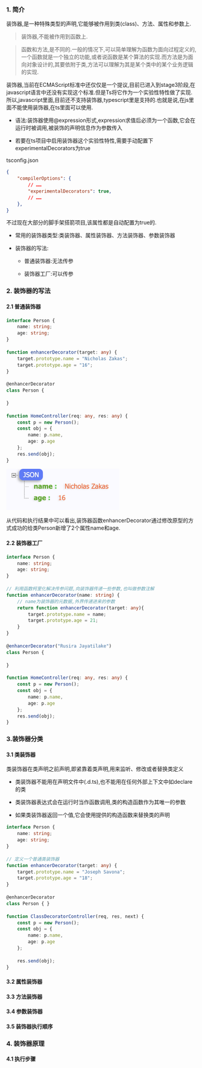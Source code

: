 ### 1. 简介

装饰器,是一种特殊类型的声明,它能够被作用到类(class)、方法、属性和参数上.

> 装饰器,不能被作用到函数上.

> 函数和方法,是不同的.一般的情况下,可以简单理解为函数为面向过程定义的,一个函数就是一个独立的功能,或者说函数是某个算法的实现.而方法是为面向对象设计的,其要依附于类,方法可以理解为其是某个类中的某个业务逻辑的实现.

装饰器,当前在ECMAScript标准中还仅仅是一个提议,目前已进入到stage3阶段,在javascript语言中还没有实现这个标准.但是Ts将它作为一个实验性特性做了实现.所以,javascript里面,目前还不支持装饰器,typescript里是支持的.也就是说,在js里面不能使用装饰器,在ts里面可以使用.

- 语法:装饰器使用@expression形式,expression求值后必须为一个函数,它会在运行时被调用,被装饰的声明信息作为参数传入

- 若要在ts项目中启用装饰器这个实验性特性,需要手动配置下experimentalDecorators为true

tsconfig.json

```json
{
    "compilerOptions": {
        // ……
        "experimentalDecorators": true,
        // ……
    },
}
```

不过现在大部分的脚手架搭箭项目,该属性都是自动配置为true的.

- 常用的装饰器类型:类装饰器、属性装饰器、方法装饰器、参数装饰器

- 装饰器的写法:

    * 普通装饰器:无法传参

    * 装饰器工厂:可以传参

### 2. 装饰器的写法

#### 2.1 普通装饰器

```ts
interface Person {
    name: string;
    age: string;
}

function enhancerDecorator(target: any) {
    target.prototype.name = "Nicholas Zakas";
    target.prototype.age = "16";
}

@enhancerDecorator
class Person {
    
}

function HomeController(req: any, res: any) {
    const p = new Person();
    const obj = {
        name: p.name,
        age: p.age
    };
    res.send(obj);
}
```

<img src="./images/i66.png" width="300" />

从代码和执行结果中可以看出,装饰器函数enhancerDecorator通过修改原型的方式成功的给类Person新增了2个属性name和age.

#### 2.2 装饰器工厂

```ts
interface Person {
    name: string;
    age: string;
}

// 利用函数柯里化解决传参问题,向装饰器传递一些参数,也叫做参数注解
function enhancerDecorator(name: string) {
    // name为装饰器的元数据,外界传递进来的参数
    return function enhancerDecorator(target: any){
        target.prototype.name = name;
        target.prototype.age = 21;
    }
}

@enhancerDecorator("Rusira Jayatilake")
class Person {
    
}

function HomeController(req: any, res: any) {
    const p = new Person();
    const obj = {
        name: p.name,
        age: p.age
    };
    res.send(obj);
}
```

### 3.装饰器分类

#### 3.1 类装饰器

类装饰器在类声明之前声明,即紧靠着类声明,用来监听、修改或者替换类定义

- 类装饰器不能用在声明文件中(.d.ts),也不能用在任何外部上下文中如declare的类

- 类装饰器表达式会在运行时当作函数调用,类的构造函数作为其唯一的参数

- 如果类装饰器返回一个值,它会使用提供的构造函数来替换类的声明

```ts
interface Person {
    name: string;
    age: string;
}

// 定义一个普通类装饰器
function enhancerDecorator(target: any) {
    target.prototype.name = "Joseph Savona";
    target.prototype.age = "18";
}

@enhancerDecorator
class Person { }

function ClassDecoratorController(req, res, next) {
    const p = new Person();
    const obj = {
        name: p.name,
        age: p.age
    };

    res.send(obj);
}
```

#### 3.2 属性装饰器

#### 3.3 方法装饰器

#### 3.4 参数装饰器

#### 3.5 装饰器执行顺序

### 4. 装饰器原理

#### 4.1 执行步骤